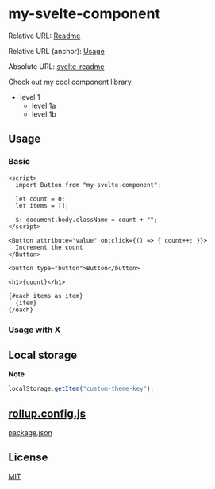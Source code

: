 # my-svelte-component

<!-- REPO_URL -->

<!-- TOC -->

Relative URL: [Readme](./)

Relative URL (anchor): [Usage](#usage)

Absolute URL: [svelte-readme](https://github.com/metonym/svelte-readme)

Check out my cool component library.

- level 1
  - level 1a
  - level 1b

## Usage

### Basic

<!-- prettier-ignore-start -->
```svelte
<script>
  import Button from "my-svelte-component";

  let count = 0;
  let items = [];

  $: document.body.className = count + "";
</script>

<Button attribute="value" on:click={() => { count++; }}>
  Increment the count
</Button>

<button type="button">Button</button>

<h1>{count}</h1>

{#each items as item}
  {item}
{/each}
```
<!-- prettier-ignore-end -->

### Usage with X

## Local storage

**Note**

```js
localStorage.getItem("custom-theme-key");
```

## [rollup.config.js](rollup.config.js)

[package.json](package.json)

## License

[MIT](../LICENSE)
